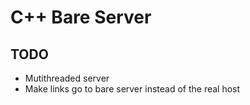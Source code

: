 # C++ Bare Server
## TODO
- Mutithreaded server
- Make links go to bare server instead of the real host
